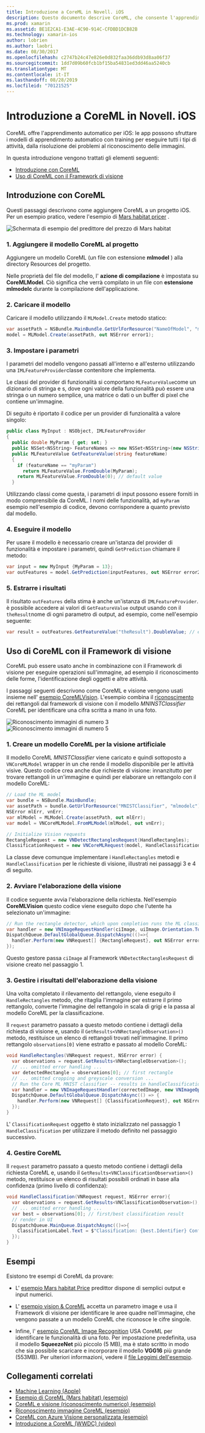 ```yaml
---
title: Introduzione a CoreML in Novell. iOS
description: Questo documento descrive CoreML, che consente l'apprendimento automatico in iOS. Questo documento illustra come iniziare a usare CoreML e come usarlo con il Framework di visione.
ms.prod: xamarin
ms.assetid: BE1E2CA1-E3AE-4C90-914C-CFDBD1DCB82B
ms.technology: xamarin-ios
author: lobrien
ms.author: laobri
ms.date: 08/30/2017
ms.openlocfilehash: c2747b24c47e826e0d832faa36ddb93d8aa06f37
ms.sourcegitcommit: 1dd7d09b60fcb1bf15ba54831ed3dd46aa5240cb
ms.translationtype: MT
ms.contentlocale: it-IT
ms.lasthandoff: 08/28/2019
ms.locfileid: "70121525"
---
```

# <a name="introduction-to-coreml-in-xamarinios"></a>Introduzione a CoreML in Novell. iOS

CoreML offre l'apprendimento automatico per iOS: le app possono sfruttare i modelli di apprendimento automatico con training per eseguire tutti i tipi di attività, dalla risoluzione dei problemi al riconoscimento delle immagini.

In questa introduzione vengono trattati gli elementi seguenti:

- [Introduzione con CoreML](#coreml)
- [Uso di CoreML con il Framework di visione](#coremlvision)

<a name="coreml" />

## <a name="getting-started-with-coreml"></a>Introduzione con CoreML

Questi passaggi descrivono come aggiungere CoreML a un progetto iOS. Per un esempio pratico, vedere l'esempio di [Mars habitat pricer](https://docs.microsoft.com/samples/xamarin/ios-samples/ios12-marshabitatcoremltimer/) .

![Schermata di esempio del predittore del prezzo di Mars habitat](coreml-images/marspricer-heading.png)

### <a name="1-add-the-coreml-model-to-the-project"></a>1. Aggiungere il modello CoreML al progetto

Aggiungere un modello CoreML (un file con estensione **mlmodel** ) alla directory Resources del progetto. 

Nelle proprietà del file del modello, l' **azione di compilazione** è impostata su **CoreMLModel**. Ciò significa che verrà compilato in un file con **estensione mlmodelc** durante la compilazione dell'applicazione.

### <a name="2-load-the-model"></a>2. Caricare il modello

Caricare il modello utilizzando il `MLModel.Create` metodo statico:

```csharp
var assetPath = NSBundle.MainBundle.GetUrlForResource("NameOfModel", "mlmodelc");
model = MLModel.Create(assetPath, out NSError error1);
```

### <a name="3-set-the-parameters"></a>3. Impostare i parametri

I parametri del modello vengono passati all'interno e all'esterno utilizzando una `IMLFeatureProvider`classe contenitore che implementa.

Le classi del provider di funzionalità si comportano `MLFeatureValue`come un dizionario di stringa e s, dove ogni valore della funzionalità può essere una stringa o un numero semplice, una matrice o dati o un buffer di pixel che contiene un'immagine.

Di seguito è riportato il codice per un provider di funzionalità a valore singolo:

```csharp
public class MyInput : NSObject, IMLFeatureProvider
{
  public double MyParam { get; set; }
  public NSSet<NSString> FeatureNames => new NSSet<NSString>(new NSString("myParam"));
  public MLFeatureValue GetFeatureValue(string featureName)
  {
    if (featureName == "myParam")
      return MLFeatureValue.FromDouble(MyParam);
    return MLFeatureValue.FromDouble(0); // default value
  }
```

Utilizzando classi come questa, i parametri di input possono essere forniti in modo comprensibile da CoreML. I nomi delle funzionalità, ad `myParam` esempio nell'esempio di codice, devono corrispondere a quanto previsto dal modello.

### <a name="4-run-the-model"></a>4. Eseguire il modello

Per usare il modello è necessario creare un'istanza del provider di funzionalità e impostare i parametri, quindi `GetPrediction` chiamare il metodo:

```csharp
var input = new MyInput {MyParam = 13};
var outFeatures = model.GetPrediction(inputFeatures, out NSError error2);
```

### <a name="5-extract-the-results"></a>5. Estrarre i risultati

Il risultato `outFeatures` della stima è anche un'istanza di `IMLFeatureProvider`. è possibile accedere ai valori di `GetFeatureValue` output usando con il `theResult`nome di ogni parametro di output, ad esempio, come nell'esempio seguente:

```csharp
var result = outFeatures.GetFeatureValue("theResult").DoubleValue; // eg. 6227020800
```

<a name="coremlvision" />

## <a name="using-coreml-with-the-vision-framework"></a>Uso di CoreML con il Framework di visione

CoreML può essere usato anche in combinazione con il Framework di visione per eseguire operazioni sull'immagine, ad esempio il riconoscimento delle forme, l'identificazione degli oggetti e altre attività.

I passaggi seguenti descrivono come CoreML e visione vengono usati insieme nell' [esempio CoreMLVision](https://docs.microsoft.com/samples/xamarin/ios-samples/ios11-coremlvision). L'esempio combina il [riconoscimento](~/ios/platform/introduction-to-ios11/vision.md#rectangles) dei rettangoli dal framework di visione con il modello _MNINSTClassifier_ CoreML per identificare una cifra scritta a mano in una foto.

![Riconoscimento immagini di numero 3](coreml-images/vision3.png) ![Riconoscimento immagini di numero 5](coreml-images/vision5.png)

### <a name="1-create-a-vision-coreml-model"></a>1. Creare un modello CoreML per la visione artificiale

Il modello CoreML _MNISTClassifier_ viene caricato e quindi sottoposto a `VNCoreMLModel` wrapper in un che rende il modello disponibile per le attività visive. Questo codice crea anche due richieste di visione: innanzitutto per trovare rettangoli in un'immagine e quindi per elaborare un rettangolo con il modello CoreML:

```csharp
// Load the ML model
var bundle = NSBundle.MainBundle;
var assetPath = bundle.GetUrlForResource("MNISTClassifier", "mlmodelc");
NSError mlErr, vnErr;
var mlModel = MLModel.Create(assetPath, out mlErr);
var model = VNCoreMLModel.FromMLModel(mlModel, out vnErr);

// Initialize Vision requests
RectangleRequest = new VNDetectRectanglesRequest(HandleRectangles);
ClassificationRequest = new VNCoreMLRequest(model, HandleClassification);
```

La classe deve comunque implementare i `HandleRectangles` metodi e `HandleClassification` per le richieste di visione, illustrati nei passaggi 3 e 4 di seguito.

### <a name="2-start-the-vision-processing"></a>2. Avviare l'elaborazione della visione

Il codice seguente avvia l'elaborazione della richiesta. Nell'esempio **CoreMLVision** questo codice viene eseguito dopo che l'utente ha selezionato un'immagine:

```csharp
// Run the rectangle detector, which upon completion runs the ML classifier.
var handler = new VNImageRequestHandler(ciImage, uiImage.Orientation.ToCGImagePropertyOrientation(), new VNImageOptions());
DispatchQueue.DefaultGlobalQueue.DispatchAsync(()=>{
  handler.Perform(new VNRequest[] {RectangleRequest}, out NSError error);
});
```

Questo gestore passa `ciImage` al Framework `VNDetectRectanglesRequest` di visione creato nel passaggio 1.

### <a name="3-handle-the-results-of-vision-processing"></a>3. Gestire i risultati dell'elaborazione della visione

Una volta completato il rilevamento del rettangolo, viene eseguito il `HandleRectangles` metodo, che ritaglia l'immagine per estrarre il primo rettangolo, converte l'immagine del rettangolo in scala di grigi e la passa al modello CoreML per la classificazione.

Il `request` parametro passato a questo metodo contiene i dettagli della richiesta di visione e, usando il `GetResults<VNRectangleObservation>()` metodo, restituisce un elenco di rettangoli trovati nell'immagine. Il primo rettangolo `observations[0]` viene estratto e passato al modello CoreML:

```csharp
void HandleRectangles(VNRequest request, NSError error) {
  var observations = request.GetResults<VNRectangleObservation>();
  // ... omitted error handling ...
  var detectedRectangle = observations[0]; // first rectangle
  // ... omitted cropping and greyscale conversion ...
  // Run the Core ML MNIST classifier -- results in handleClassification method
  var handler = new VNImageRequestHandler(correctedImage, new VNImageOptions());
  DispatchQueue.DefaultGlobalQueue.DispatchAsync(() => {
    handler.Perform(new VNRequest[] {ClassificationRequest}, out NSError err);
  });
}
```

L' `ClassificationRequest` oggetto è stato inizializzato nel passaggio 1 `HandleClassification` per utilizzare il metodo definito nel passaggio successivo.

### <a name="4-handle-the-coreml"></a>4. Gestire CoreML

Il `request` parametro passato a questo metodo contiene i dettagli della richiesta CoreML e, usando il `GetResults<VNClassificationObservation>()` metodo, restituisce un elenco di risultati possibili ordinati in base alla confidenza (primo livello di confidenza):

```csharp
void HandleClassification(VNRequest request, NSError error){
  var observations = request.GetResults<VNClassificationObservation>();
  // ... omitted error handling ...
  var best = observations[0]; // first/best classification result
  // render in UI
  DispatchQueue.MainQueue.DispatchAsync(()=>{
    ClassificationLabel.Text = $"Classification: {best.Identifier} Confidence: {best.Confidence * 100f:#.00}%";
  });
}
```

## <a name="samples"></a>Esempi

Esistono tre esempi di CoreML da provare:

- L' [esempio Mars habitat Price](https://docs.microsoft.com/samples/xamarin/ios-samples/ios12-marshabitatcoremltimer/) predittor dispone di semplici output e input numerici.

- L' [esempio vision & CoreML](https://docs.microsoft.com/samples/xamarin/ios-samples/ios11-coremlvision) accetta un parametro image e usa il Framework di visione per identificare le aree quadre nell'immagine, che vengono passate a un modello CoreML che riconosce le cifre singole.

- Infine, l' [esempio CoreML Image Recognition](https://docs.microsoft.com/samples/xamarin/ios-samples/ios11-coremlimagerecognition) USA CoreML per identificare le funzionalità di una foto. Per impostazione predefinita, usa il modello **SqueezeNet** più piccolo (5 MB), ma è stato scritto in modo che sia possibile scaricare e incorporare il modello **VGG16** più grande (553MB). Per ulteriori informazioni, vedere il [file Leggimi dell'esempio](https://github.com/xamarin/ios-samples/blob/master/ios11/CoreMLImageRecognition/CoreMLImageRecognition/README.md).

## <a name="related-links"></a>Collegamenti correlati

- [Machine Learning (Apple)](https://developer.apple.com/machine-learning/)
- [Esempio di CoreML (Mars habitat) (esempio)](https://docs.microsoft.com/samples/xamarin/ios-samples/ios12-marshabitatcoremltimer/)
- [CoreML e visione (riconoscimento numerico) (esempio)](https://docs.microsoft.com/samples/xamarin/ios-samples/ios11-coremlvision)
- [Riconoscimento immagine CoreML (esempio)](https://docs.microsoft.com/samples/xamarin/ios-samples/ios11-coremlimagerecognition)
- [CoreML con Azure Visione personalizzata (esempio)](https://docs.microsoft.com/samples/xamarin/ios-samples/ios11-coremlazuremodel)
- [Introduzione a CoreML (WWDC) (video)](https://developer.apple.com/videos/play/wwdc2017/703/)
